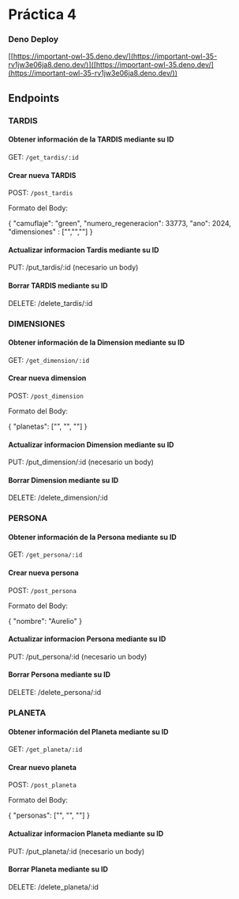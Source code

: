 # Práctica 4 

### Deno Deploy
[[https://important-owl-35.deno.dev/](https://important-owl-35-rv1jw3e06ja8.deno.dev/)]([https://important-owl-35.deno.dev/](https://important-owl-35-rv1jw3e06ja8.deno.dev/))

## Endpoints

### TARDIS

#### Obtener información de la TARDIS mediante su ID 
GET: ` /get_tardis/:id  `


#### Crear nueva TARDIS 
POST: ` /post_tardis `

Formato del Body:
  
{
    "camuflaje": "green",
    "numero_regeneracion": 33773,
    "ano": 2024,
    "dimensiones" : ["","",""]
}


#### Actualizar informacion Tardis mediante su ID
PUT: /put_tardis/:id
(necesario un body)


#### Borrar TARDIS mediante su ID 
DELETE: /delete_tardis/:id






### DIMENSIONES

#### Obtener información de la Dimension mediante su ID 
GET: ` /get_dimension/:id  `


#### Crear nueva dimension 
POST: ` /post_dimension `

Formato del Body:
  
{
    "planetas": ["", "", ""] 
}

#### Actualizar informacion Dimension mediante su ID
PUT: /put_dimension/:id
(necesario un body)


#### Borrar Dimension mediante su ID 
DELETE: /delete_dimension/:id







### PERSONA

#### Obtener información de la Persona mediante su ID 
GET: ` /get_persona/:id  `


#### Crear nueva persona 
POST: ` /post_persona `

Formato del Body:
  
{
    "nombre": "Aurelio"
}

#### Actualizar informacion Persona mediante su ID
PUT: /put_persona/:id
(necesario un body)


#### Borrar Persona mediante su ID 
DELETE: /delete_persona/:id








### PLANETA

#### Obtener información del Planeta mediante su ID 
GET: ` /get_planeta/:id  `


#### Crear nuevo planeta 
POST: ` /post_planeta `

Formato del Body:
  
{
    "personas": ["", "", ""] 
}

#### Actualizar informacion Planeta mediante su ID
PUT: /put_planeta/:id
(necesario un body)


#### Borrar Planeta mediante su ID 
DELETE: /delete_planeta/:id




